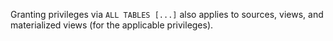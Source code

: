 Granting privileges via `ALL TABLES [...]` also applies to sources, views, and
materialized views (for the applicable privileges).
